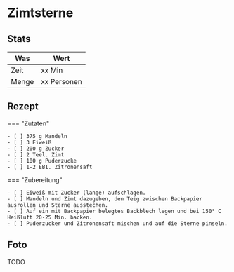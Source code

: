 # Zimtsterne

## Stats

| Was   | Wert        |
|-------|-------------|
| Zeit  | xx Min      |
| Menge | xx Personen |

## Rezept

=== "Zutaten"

    - [ ] 375 g Mandeln
    - [ ] 3 Eiweiß
    - [ ] 200 g Zucker
    - [ ] 2 Teel. Zimt
    - [ ] 100 g Puderzucke
    - [ ] 1-2 EBI. Zitronensaft

=== "Zubereitung"

    - [ ] Eiweiß mit Zucker (lange) aufschlagen.
    - [ ] Mandeln und Zimt dazugeben, den Teig zwischen Backpapier ausrollen und Sterne ausstechen.
    - [ ] Auf ein mit Backpapier belegtes Backblech legen und bei 150° C Heißluft 20-25 Min. backen.
    - [ ] Puderzucker und Zitronensaft mischen und auf die Sterne pinseln.

## Foto

TODO

